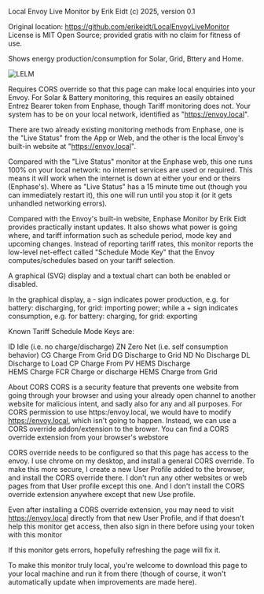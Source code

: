 Local Envoy Live 
Monitor by Erik Eidt (c) 2025, version 0.1

Original location: https://github.com/erikeidt/LocalEnvoyLiveMonitor
License is MIT Open Source; provided gratis with no claim for fitness of use.

Shows energy production/consumption for Solar, Grid, Bttery and Home.

![LELM](https://github.com/user-attachments/assets/2e54d9a9-6a80-41fc-8285-03312339b1a9)

Requires CORS override so that this page can make local enquiries into your Envoy.  For Solar & Battery monitoring, this requires an easily obtained Entrez Bearer token from Enphase, though Tariff monitoring does not. Your system has to be on your local network, identified as "https://envoy.local".

There are two already existing monitoring methods from Enphase, one is the "Live Status" from the App or Web, and the other is the local Envoy's built-in website at "https://envoy.local".

Compared with the "Live Status" monitor at the Enphase web, this one runs 100% on your local network: no internet services are used or required.  This means it will work when the internet is down at either your end or theirs (Enphase's). Where as "Live Status" has a 15 minute time out (though you can immediately restart it), this one will run until you stop it (or it gets unhandled networking errors).

Compared with the Envoy's built-in website, Enphase Monitor by Erik Eidt provides practically instant updates.  It also shows what power is going where, and tariff information such as schedule period, mode key and upcoming changes.  Instead of reporting tariff rates, this monitor reports the low-level net-effect called "Schedule Mode Key" that the Envoy computes/schedules based on your tariff selection.

A graphical (SVG) display and a textual chart can both be enabled or disabled.

In the graphical display, a - sign indicates power production, e.g. for battery: discharging, for grid: importing power; while a + sign indicates consumption, e.g. for battery: charging, for grid: exporting

Known Tariff Schedule Mode Keys are:

ID	Idle (i.e. no charge/discharge)
ZN	Zero Net (i.e. self consumption behavior)
CG	Charge From Grid
DG	Discharge to Grid
ND	No Discharge
DL	Discharge to Load
CP	Charge From PV
HEMS Discharge	
HEMS Charge	
FCR	Charge or discharge
HEMS Charge from Grid

About CORS
CORS is a security feature that prevents one website from going through your browser and using your already open channel to another website for malicious intent, and sadly also for any and all purposes.  For CORS permission to use https:/envoy.local, we would have to modify https://envoy.local, which isn't going to happen.  Instead, we can use a CORS override addon/extension to the brower.  You can find a CORS override extension from your browser's webstore

CORS override needs to be configured so that this page has access to the envoy.  I use chrome on my desktop, and install a general CORS override.  To make this more secure, I create a new User Profile added to the browser, and install the CORS override there.  I don't run any other websites or web pages from that User profile except this one.  And I don't install the CORS override extension anywhere except that new Use profile.

Even after installing a CORS override extension, you may need to visit https://envoy.local directly from that new User Profile, and if that doesn't help this monitor get access, then also sign in there before using your token with this monitor

If this monitor gets errors, hopefully refreshing the page will fix it.

To make this monitor truly local, you're welcome to download this page to your local machine and run it from there (though of course, it won't automatically update when improvements are made here).
